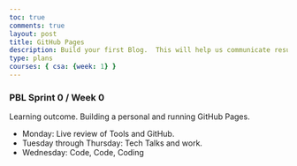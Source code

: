 ```yaml
---
toc: true
comments: true
layout: post
title: GitHub Pages
description: Build your first Blog.  This will help us communicate results.
type: plans
courses: { csa: {week: 1} }
---
```


### PBL Sprint 0 / Week 0
Learning outcome. Building a personal and running GitHub Pages.
- Monday: Live review of Tools and GitHub.
- Tuesday through Thursday: Tech Talks and work.
- Wednesday: Code, Code, Coding
